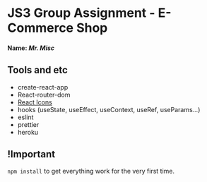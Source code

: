 # JS3 Group Assignment - E-Commerce Shop

#### Name: *Mr. Misc*

## Tools and etc
- create-react-app
- React-router-dom
- [React Icons](https://react-icons.github.io/react-icons/)
- hooks (useState, useEffect, useContext, useRef, useParams...)
- eslint
- prettier
- heroku

## !Important
`npm install` to get everything work for the very first time.
